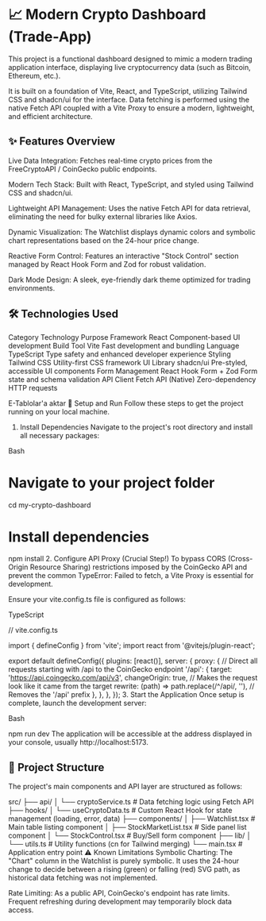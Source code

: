 # 📈 Modern Crypto Dashboard (Trade-App)
This project is a functional dashboard designed to mimic a modern trading application interface, displaying live cryptocurrency data (such as Bitcoin, Ethereum, etc.).

It is built on a foundation of Vite, React, and TypeScript, utilizing Tailwind CSS and shadcn/ui for the interface. Data fetching is performed using the native Fetch API coupled with a Vite Proxy to ensure a modern, lightweight, and efficient architecture.

## ✨ Features Overview
Live Data Integration: Fetches real-time crypto prices from the FreeCryptoAPI / CoinGecko public endpoints.

Modern Tech Stack: Built with React, TypeScript, and styled using Tailwind CSS and shadcn/ui.

Lightweight API Management: Uses the native Fetch API for data retrieval, eliminating the need for bulky external libraries like Axios.

Dynamic Visualization: The Watchlist displays dynamic colors and symbolic chart representations based on the 24-hour price change.

Reactive Form Control: Features an interactive "Stock Control" section managed by React Hook Form and Zod for robust validation.

Dark Mode Design: A sleek, eye-friendly dark theme optimized for trading environments.

## 🛠️ Technologies Used
Category	Technology	Purpose
Framework	React	Component-based UI development
Build Tool	Vite	Fast development and bundling
Language	TypeScript	Type safety and enhanced developer experience
Styling	Tailwind CSS	Utility-first CSS framework
UI Library	shadcn/ui	Pre-styled, accessible UI components
Form Management	React Hook Form + Zod	Form state and schema validation
API Client	Fetch API (Native)	Zero-dependency HTTP requests

E-Tablolar'a aktar
🚀 Setup and Run
Follow these steps to get the project running on your local machine.

1. Install Dependencies
Navigate to the project's root directory and install all necessary packages:

Bash

# Navigate to your project folder
cd my-crypto-dashboard 

# Install dependencies

npm install
2. Configure API Proxy (Crucial Step!)
To bypass CORS (Cross-Origin Resource Sharing) restrictions imposed by the CoinGecko API and prevent the common TypeError: Failed to fetch, a Vite Proxy is essential for development.

Ensure your vite.config.ts file is configured as follows:

TypeScript

// vite.config.ts

import { defineConfig } from 'vite';
import react from '@vitejs/plugin-react';

export default defineConfig({
  plugins: [react()],
  server: {
    proxy: {
      // Direct all requests starting with /api to the CoinGecko endpoint
      '/api': {
        target: 'https://api.coingecko.com/api/v3',
        changeOrigin: true, // Makes the request look like it came from the target
        rewrite: (path) => path.replace(/^\/api/, ''), // Removes the '/api' prefix
      },
    },
  },
});
3. Start the Application
Once setup is complete, launch the development server:

Bash

npm run dev
The application will be accessible at the address displayed in your console, usually http://localhost:5173.

## 📂 Project Structure
The project's main components and API layer are structured as follows:

src/
├── api/
│   └── cryptoService.ts    # Data fetching logic using Fetch API
├── hooks/
│   └── useCryptoData.ts    # Custom React Hook for state management (loading, error, data)
├── components/
│   ├── Watchlist.tsx       # Main table listing component
│   ├── StockMarketList.tsx # Side panel list component
│   └── StockControl.tsx    # Buy/Sell form component
├── lib/
│   └── utils.ts            # Utility functions (cn for Tailwind merging)
└── main.tsx                # Application entry point
⚠️ Known Limitations
Symbolic Charting: The "Chart" column in the Watchlist is purely symbolic. It uses the 24-hour change to decide between a rising (green) or falling (red) SVG path, as historical data fetching was not implemented.

Rate Limiting: As a public API, CoinGecko's endpoint has rate limits. Frequent refreshing during development may temporarily block data access.

